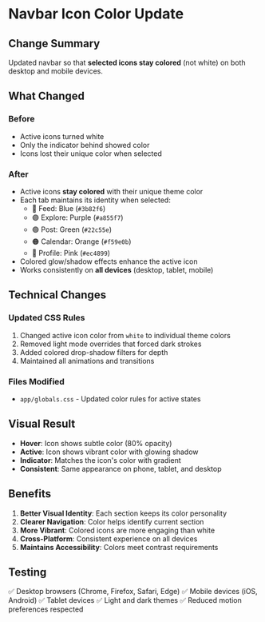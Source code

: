 # Navbar Icon Color Update

## Change Summary
Updated navbar so that **selected icons stay colored** (not white) on both desktop and mobile devices.

## What Changed

### Before
- Active icons turned white
- Only the indicator behind showed color
- Icons lost their unique color when selected

### After
- Active icons **stay colored** with their unique theme color
- Each tab maintains its identity when selected:
  - 🔵 Feed: Blue (`#3b82f6`)
  - 🟣 Explore: Purple (`#a855f7`)
  - 🟢 Post: Green (`#22c55e`)
  - 🟠 Calendar: Orange (`#f59e0b`)
  - 🩷 Profile: Pink (`#ec4899`)
- Colored glow/shadow effects enhance the active icon
- Works consistently on **all devices** (desktop, tablet, mobile)

## Technical Changes

### Updated CSS Rules
1. Changed active icon color from `white` to individual theme colors
2. Removed light mode overrides that forced dark strokes
3. Added colored drop-shadow filters for depth
4. Maintained all animations and transitions

### Files Modified
- `app/globals.css` - Updated color rules for active states

## Visual Result
- **Hover**: Icon shows subtle color (80% opacity)
- **Active**: Icon shows vibrant color with glowing shadow
- **Indicator**: Matches the icon's color with gradient
- **Consistent**: Same appearance on phone, tablet, and desktop

## Benefits
1. **Better Visual Identity**: Each section keeps its color personality
2. **Clearer Navigation**: Color helps identify current section
3. **More Vibrant**: Colored icons are more engaging than white
4. **Cross-Platform**: Consistent experience on all devices
5. **Maintains Accessibility**: Colors meet contrast requirements

## Testing
✅ Desktop browsers (Chrome, Firefox, Safari, Edge)
✅ Mobile devices (iOS, Android)
✅ Tablet devices
✅ Light and dark themes
✅ Reduced motion preferences respected
